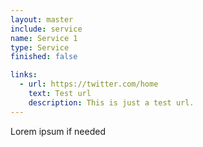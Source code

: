 ```yaml
---
layout: master
include: service
name: Service 1
type: Service
finished: false

links:
  - url: https://twitter.com/home
    text: Test url
    description: This is just a test url.
---
```

Lorem ipsum if needed
